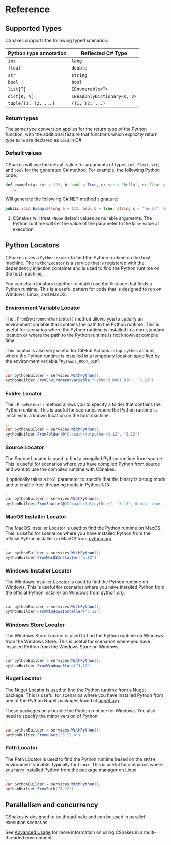 # Reference

## Supported Types

CSnakes supports the following typed scenarios:

| Python type annotation | Reflected C# Type |
|------------------------|-------------------|
| `int`                  | `long`            |
| `float`                | `double`          |
| `str`                  | `string`          |
| `bool`                 | `bool`            |
| `list[T]`              | `IEnumerable<T>`  |
| `dict[K, V]`           | `IReadOnlyDictionary<K, V>` |
| `tuple[T1, T2, ...]`   | `(T1, T2, ...)`   |

### Return types

The same type conversion applies for the return type of the Python function, with the additional feature that functions which explicitly return type `None` are declared as `void` in C#.

### Default values

CSnakes will use the default value for arguments of types `int`, `float`, `str`, and `bool` for the generated C# method. For example, the following Python code:

```python
def example(a: int = 123, b: bool = True, c: str = "hello", d: float = 1.23) -> None
  ...

```

Will generate the following C#.NET method signature:

```csharp
public void Example(long a = 123, bool b = true, string c = "hello", double d = 1.23)
```

1. CSnakes will treat `=None` default values as nullable arguments. The Python runtime will set the value of the parameter to the `None` value at execution.

## Python Locators

CSnakes uses a `PythonLocator` to find the Python runtime on the host machine. The `PythonLocator` is a service that is registered with the dependency injection container and is used to find the Python runtime on the host machine.

You can chain locators together to match use the first one that finds a Python runtime. This is a useful pattern for code that is designed to run on Windows, Linux, and MacOS.

### Environment Variable Locator

The `.FromEnvironmentVariable()` method allows you to specify an environment variable that contains the path to the Python runtime. This is useful for scenarios where the Python runtime is installed in a non-standard location or where the path to the Python runtime is not known at compile time.

This locator is also very useful for GitHub Actions `setup-python` actions, where the Python runtime is installed in a temporary location specified by the environment variable "`Python3_ROOT_DIR`":

```csharp
...
var pythonBuilder = services.WithPython();
pythonBuilder.FromEnvironmentVariable("Python3_ROOT_DIR", "3.12")
```

### Folder Locator

The `.FromFolder()` method allows you to specify a folder that contains the Python runtime. This is useful for scenarios where the Python runtime is installed in a known location on the host machine.

```csharp
...
var pythonBuilder = services.WithPython();
pythonBuilder.FromFolder(@"C:\path\to\python\3.12", "3.12")
```

### Source Locator

The Source Locator is used to find a compiled Python runtime from source. This is useful for scenarios where you have compiled Python from source and want to use the compiled runtime with CSnakes.

It optionally takes a `bool` parameter to specify that the binary is debug mode and to enable free-threading mode in Python 3.13:

```csharp
...
var pythonBuilder = services.WithPython();
pythonBuilder.FromSource(@"C:\path\to\cpython\", "3.13", debug: true,  freeThreaded: true)
```

### MacOS Installer Locator

The MacOS Installer Locator is used to find the Python runtime on MacOS. This is useful for scenarios where you have installed Python from the official Python installer on MacOS from [python.org](https://www.python.org/downloads/).

```csharp
...
var pythonBuilder = services.WithPython();
pythonBuilder.FromMacOSInstaller("3.12")
```

### Windows Installer Locator

The Windows Installer Locator is used to find the Python runtime on Windows. This is useful for scenarios where you have installed Python from the official Python installer on Windows from [python.org](https://www.python.org/downloads/).

```csharp
...
var pythonBuilder = services.WithPython();
pythonBuilder.FromWindowsInstaller("3.12")
```

### Windows Store Locator

The Windows Store Locator is used to find the Python runtime on Windows from the Windows Store. This is useful for scenarios where you have installed Python from the Windows Store on Windows.

```csharp
...
var pythonBuilder = services.WithPython();
pythonBuilder.FromWindowsStore("3.12")
```

### Nuget Locator

The Nuget Locator is used to find the Python runtime from a Nuget package. This is useful for scenarios where you have installed Python from one of the Python Nuget packages found at [nuget.org](https://www.nuget.org/packages/python/).

These packages only bundle the Python runtime for Windows. You also need to specify the minor version of Python:

```csharp
...
var pythonBuilder = services.WithPython();
pythonBuilder.FromNuGet("3.12.4")
```

### Path Locator

The Path Locator is used to find the Python runtime based on the `$PATH` environment variable, typically for Linux. This is useful for scenarios where you have installed Python from the package manager on Linux.

```csharp
...
var pythonBuilder = services.WithPython();
pythonBuilder.FromPath("3.12")
```

## Parallelism and concurrency

CSnakes is designed to be thread-safe and can be used in parallel execution scenarios. 

See [Advanced Usage](advanced.md) for more information on using CSnakes in a multi-threaded environment.